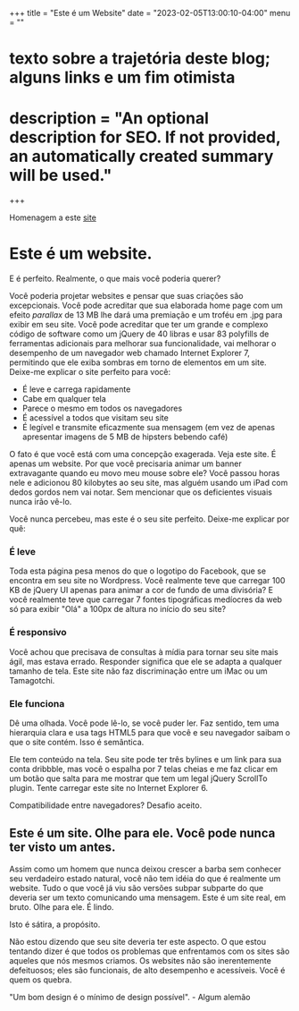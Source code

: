 +++
title = "Este é um Website"
date = "2023-02-05T13:00:10-04:00"
menu = ""

#
# texto sobre a trajetória deste blog; alguns links e um fim otimista
#
# description = "An optional description for SEO. If not provided, an automatically created summary will be used."

+++

Homenagem a este [site](https://motherfuckingwebsite.com/)

# Este é um website.
E é perfeito.
Realmente, o que mais você poderia querer?

Você poderia projetar websites e pensar que suas criações são excepcionais. Você pode acreditar que sua elaborada home page com um efeito *parallax* de 13 MB lhe dará uma premiação e um troféu em .jpg para exibir em seu site. Você pode acreditar que ter um grande e complexo código de software como um jQuery de 40 libras e usar 83 polyfills de ferramentas adicionais para melhorar sua funcionalidade, vai melhorar o desempenho de um navegador web chamado Internet Explorer 7, permitindo que ele exiba sombras em torno de elementos em um site. Deixe-me explicar o site perfeito para você:
- É leve e carrega rapidamente
- Cabe em qualquer tela
- Parece o mesmo em todos os navegadores
- É acessível a todos que visitam seu site    
- É legível e transmite eficazmente sua mensagem (em vez de apenas apresentar imagens de 5 MB de hipsters bebendo café)

O fato é que você está com uma concepção exagerada. Veja este site. É apenas um website. Por que você precisaria animar um banner extravagante quando eu movo meu mouse sobre ele? Você passou horas nele e adicionou 80 kilobytes ao seu site, mas alguém usando um iPad com dedos gordos nem vai notar. Sem mencionar que os deficientes visuais nunca irão vê-lo.

Você nunca percebeu, mas este é o seu site perfeito. Deixe-me explicar por quê:

### É leve

Toda esta página pesa menos do que o logotipo do Facebook, que se encontra em seu site no Wordpress. Você realmente teve que carregar 100 KB de jQuery UI apenas para animar a cor de fundo de uma divisória? E você realmente teve que carregar 7 fontes tipográficas medíocres da web só para exibir "Olá" a 100px de altura no início do seu site?

### É responsivo

Você achou que precisava de consultas à mídia para tornar seu site mais ágil, mas estava errado. Responder significa que ele se adapta a qualquer tamanho de tela. Este site não faz discriminação entre um iMac ou um Tamagotchi.

### Ele funciona

Dê uma olhada. Você pode lê-lo, se você puder ler. Faz sentido, tem uma hierarquia clara e usa tags HTML5 para que você e seu navegador saibam o que o site contém. Isso é semântica.

Ele tem conteúdo na tela. Seu site pode ter três bylines e um link para sua conta dribbble, mas você o espalha por 7 telas cheias e me faz clicar em um botão que salta para me mostrar que tem um legal jQuery ScrollTo plugin. Tente carregar este site no Internet Explorer 6.

Compatibilidade entre navegadores? Desafio aceito.

## Este é um site. Olhe para ele. Você pode nunca ter visto um antes.

Assim como um homem que nunca deixou crescer a barba sem conhecer seu verdadeiro estado natural, você não tem idéia do que é realmente um website. Tudo o que você já viu são versões subpar subparte do que deveria ser um texto comunicando uma mensagem. Este é um site real, em bruto. Olhe para ele. É lindo.

Isto é sátira, a propósito.

Não estou dizendo que seu site deveria ter este aspecto. O que estou tentando dizer é que todos os problemas que enfrentamos com os sites são aqueles que nós mesmos criamos. Os websites não são inerentemente defeituosos; eles são funcionais, de alto desempenho e acessíveis. Você é quem os quebra.

"Um bom design é o mínimo de design possível". - Algum alemão